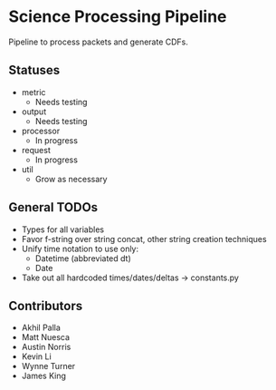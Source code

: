 # Science Processing Pipeline

Pipeline to process packets and generate CDFs.

## Statuses
- metric
  - Needs testing
- output
  - Needs testing
- processor
  - In progress
- request
  - In progress
- util
  - Grow as necessary

## General TODOs
- Types for all variables
- Favor f-string over string concat, other string creation techniques
- Unify time notation to use only:
  - Datetime (abbreviated dt)
  - Date
- Take out all hardcoded times/dates/deltas -> constants.py

## Contributors
- Akhil Palla
- Matt Nuesca
- Austin Norris
- Kevin Li
- Wynne Turner
- James King
